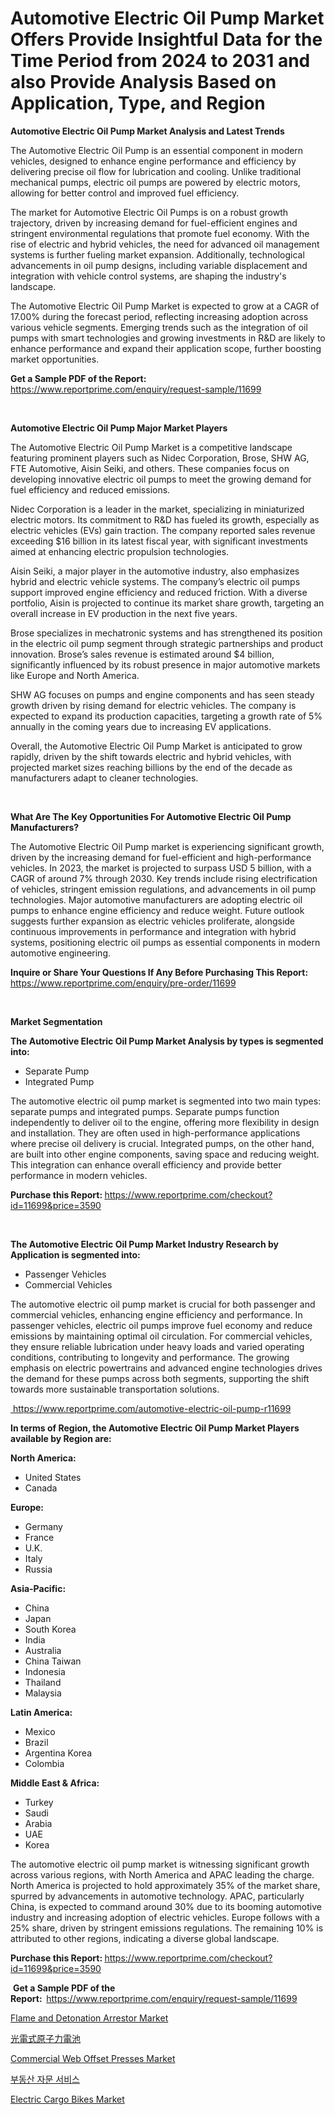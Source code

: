 <p><h1>Automotive Electric Oil Pump Market Offers Provide Insightful Data for the Time Period from 2024 to 2031 and also Provide Analysis Based on Application, Type, and Region</h1></p><p><strong>Automotive Electric Oil Pump Market Analysis and Latest Trends</strong></p>
<p><p>The Automotive Electric Oil Pump is an essential component in modern vehicles, designed to enhance engine performance and efficiency by delivering precise oil flow for lubrication and cooling. Unlike traditional mechanical pumps, electric oil pumps are powered by electric motors, allowing for better control and improved fuel efficiency. </p><p>The market for Automotive Electric Oil Pumps is on a robust growth trajectory, driven by increasing demand for fuel-efficient engines and stringent environmental regulations that promote fuel economy. With the rise of electric and hybrid vehicles, the need for advanced oil management systems is further fueling market expansion. Additionally, technological advancements in oil pump designs, including variable displacement and integration with vehicle control systems, are shaping the industry's landscape.</p><p>The Automotive Electric Oil Pump Market is expected to grow at a CAGR of 17.00% during the forecast period, reflecting increasing adoption across various vehicle segments. Emerging trends such as the integration of oil pumps with smart technologies and growing investments in R&D are likely to enhance performance and expand their application scope, further boosting market opportunities.</p></p>
<p><strong>Get a Sample PDF of the Report:&nbsp;</strong> <a href="https://www.reportprime.com/enquiry/request-sample/11699">https://www.reportprime.com/enquiry/request-sample/11699</a></p>
<p>&nbsp;</p>
<p><strong>Automotive Electric Oil Pump Major Market Players</strong></p>
<p><p>The Automotive Electric Oil Pump Market is a competitive landscape featuring prominent players such as Nidec Corporation, Brose, SHW AG, FTE Automotive, Aisin Seiki, and others. These companies focus on developing innovative electric oil pumps to meet the growing demand for fuel efficiency and reduced emissions.</p><p>Nidec Corporation is a leader in the market, specializing in miniaturized electric motors. Its commitment to R&D has fueled its growth, especially as electric vehicles (EVs) gain traction. The company reported sales revenue exceeding $16 billion in its latest fiscal year, with significant investments aimed at enhancing electric propulsion technologies.</p><p>Aisin Seiki, a major player in the automotive industry, also emphasizes hybrid and electric vehicle systems. The company’s electric oil pumps support improved engine efficiency and reduced friction. With a diverse portfolio, Aisin is projected to continue its market share growth, targeting an overall increase in EV production in the next five years.</p><p>Brose specializes in mechatronic systems and has strengthened its position in the electric oil pump segment through strategic partnerships and product innovation. Brose’s sales revenue is estimated around $4 billion, significantly influenced by its robust presence in major automotive markets like Europe and North America.</p><p>SHW AG focuses on pumps and engine components and has seen steady growth driven by rising demand for electric vehicles. The company is expected to expand its production capacities, targeting a growth rate of 5% annually in the coming years due to increasing EV applications.</p><p>Overall, the Automotive Electric Oil Pump Market is anticipated to grow rapidly, driven by the shift towards electric and hybrid vehicles, with projected market sizes reaching billions by the end of the decade as manufacturers adapt to cleaner technologies.</p></p>
<p>&nbsp;</p>
<p><strong>What Are The Key Opportunities For Automotive Electric Oil Pump Manufacturers?</strong></p>
<p><p>The Automotive Electric Oil Pump market is experiencing significant growth, driven by the increasing demand for fuel-efficient and high-performance vehicles. In 2023, the market is projected to surpass USD 5 billion, with a CAGR of around 7% through 2030. Key trends include rising electrification of vehicles, stringent emission regulations, and advancements in oil pump technologies. Major automotive manufacturers are adopting electric oil pumps to enhance engine efficiency and reduce weight. Future outlook suggests further expansion as electric vehicles proliferate, alongside continuous improvements in performance and integration with hybrid systems, positioning electric oil pumps as essential components in modern automotive engineering.</p></p>
<p><strong>Inquire or Share Your Questions If Any Before Purchasing This Report:</strong> <a href="https://www.reportprime.com/enquiry/pre-order/11699">https://www.reportprime.com/enquiry/pre-order/11699</a></p>
<p>&nbsp;</p>
<p><strong>Market Segmentation</strong></p>
<p><strong>The Automotive Electric Oil Pump Market Analysis by types is segmented into:</strong></p>
<p><ul><li>Separate Pump</li><li>Integrated Pump</li></ul></p>
<p><p>The automotive electric oil pump market is segmented into two main types: separate pumps and integrated pumps. Separate pumps function independently to deliver oil to the engine, offering more flexibility in design and installation. They are often used in high-performance applications where precise oil delivery is crucial. Integrated pumps, on the other hand, are built into other engine components, saving space and reducing weight. This integration can enhance overall efficiency and provide better performance in modern vehicles.</p></p>
<p><strong>Purchase this Report:&nbsp;</strong><a href="https://www.reportprime.com/checkout?id=11699&price=3590">https://www.reportprime.com/checkout?id=11699&price=3590</a></p>
<p>&nbsp;</p>
<p><strong>The Automotive Electric Oil Pump Market Industry Research by Application is segmented into:</strong></p>
<p><ul><li>Passenger Vehicles</li><li>Commercial Vehicles</li></ul></p>
<p><p>The automotive electric oil pump market is crucial for both passenger and commercial vehicles, enhancing engine efficiency and performance. In passenger vehicles, electric oil pumps improve fuel economy and reduce emissions by maintaining optimal oil circulation. For commercial vehicles, they ensure reliable lubrication under heavy loads and varied operating conditions, contributing to longevity and performance. The growing emphasis on electric powertrains and advanced engine technologies drives the demand for these pumps across both segments, supporting the shift towards more sustainable transportation solutions.</p></p>
<p><a href="https://www.reportprime.com/automotive-electric-oil-pump-r11699">&nbsp;https://www.reportprime.com/automotive-electric-oil-pump-r11699</a></p>
<p><strong>In terms of Region, the Automotive Electric Oil Pump Market Players available by Region are:</strong></p>
<p>
    <p> <strong> North America: </strong>
        <ul>
            <li>United States</li>
            <li>Canada</li>
        </ul>
        </p> 
    <p> <strong> Europe: </strong>
        <ul>
            <li>Germany</li>
            <li>France</li>
            <li>U.K.</li>
            <li>Italy</li>
            <li>Russia</li>
        </ul>
        </p> 
    <p> <strong> Asia-Pacific: </strong>
        <ul>
            <li>China</li>
            <li>Japan</li>
            <li>South Korea</li>
            <li>India</li>
            <li>Australia</li>
            <li>China Taiwan</li>
            <li>Indonesia</li>
            <li>Thailand</li>
            <li>Malaysia</li>
        </ul>
        </p> 
    <p> <strong> Latin America: </strong>
        <ul>
            <li>Mexico</li>
            <li>Brazil</li>
            <li>Argentina Korea</li>
            <li>Colombia</li>
        </ul>
        </p> 
    <p> <strong> Middle East & Africa: </strong>
        <ul>
            <li>Turkey</li>
            <li>Saudi</li>
            <li>Arabia</li>
            <li>UAE</li>
            <li>Korea</li>
        </ul>
    </p>
    </p>
<p><p>The automotive electric oil pump market is witnessing significant growth across various regions, with North America and APAC leading the charge. North America is projected to hold approximately 35% of the market share, spurred by advancements in automotive technology. APAC, particularly China, is expected to command around 30% due to its booming automotive industry and increasing adoption of electric vehicles. Europe follows with a 25% share, driven by stringent emissions regulations. The remaining 10% is attributed to other regions, indicating a diverse global landscape.</p></p>
<p><strong>Purchase this Report: </strong><a href="https://www.reportprime.com/checkout?id=11699&price=3590">https://www.reportprime.com/checkout?id=11699&price=3590</a></p>
<p>&nbsp;<strong>Get a Sample PDF of the Report:&nbsp;&nbsp;</strong><a href="https://www.reportprime.com/enquiry/request-sample/11699">https://www.reportprime.com/enquiry/request-sample/11699</a></p>
<p><strong></strong></p>
<p><p><a href="https://issuu.com/reportprime-2/docs/flame-and-detonation-arrestor-marke_38440cc6e54748">Flame and Detonation Arrestor Market</a></p><p><a href="https://medium.com/@grarrity46/%E3%82%AA%E3%83%97%E3%83%88%E3%82%A8%E3%83%AC%E3%82%AF%E3%83%88%E3%83%AA%E3%83%83%E3%82%AF%E6%A0%B8%E3%83%90%E3%83%83%E3%83%86%E3%83%AA%E3%83%BC%E3%83%9E%E3%83%BC%E3%82%B1%E3%83%83%E3%83%88%E3%83%AC%E3%83%9D%E3%83%BC%E3%83%88-%E8%A3%BD%E5%93%81%E3%82%BF%E3%82%A4%E3%83%97%E5%88%A5-%E7%86%B1%E5%A4%89%E6%8F%9B%E5%9E%8B-%E9%9D%9E%E7%86%B1%E5%A4%89%E6%8F%9B%E5%9E%8B-%E7%94%A8%E9%80%94%E5%88%A5-%E8%88%AA%E7%A9%BA%E5%AE%87%E5%AE%99-%E5%8C%BB%E7%99%82-%E8%BB%8D%E4%BA%8B-%E3%81%9D%E3%81%AE%E4%BB%96-%E3%81%8A%E3%82%88%E3%81%B3%E5%9C%B0%E5%9F%9F%E5%88%A5-2024%E5%B9%B4-2031%E5%B9%B4-e1827cf357e7">光電式原子力電池</a></p><p><a href="https://issuu.com/reportprime-2/docs/commercial-web-offset-presses-marke_2cdc31c3b6edd2">Commercial Web Offset Presses Market</a></p><p><a href="https://medium.com/@zolajenkins98/2024%EB%85%84%EB%B6%80%ED%84%B0-2031%EB%85%84%EA%B9%8C%EC%A7%80%EC%9D%98-%EA%B8%80%EB%A1%9C%EB%B2%8C-%EB%B6%80%EB%8F%99%EC%82%B0-%EC%9E%90%EB%AC%B8-%EC%84%9C%EB%B9%84%EC%8A%A4-%EC%8B%9C%EC%9E%A5-%EB%B6%80%EB%AC%B8%EC%97%90-%EB%8C%80%ED%95%9C-%EC%8B%9C%EC%9E%A5-%EC%97%AD%ED%95%99-%EB%B0%8F-%EB%AF%B8%EB%9E%98-%EC%B6%94%EC%84%B8-%EC%98%88%EC%B8%A1-afdc8abcb05c">부동산 자문 서비스</a></p><p><a href="https://github.com/marloy8/Market-Research-Report-List-6/blob/main/electric-cargo-bikes-market.md">Electric Cargo Bikes Market</a></p></p>